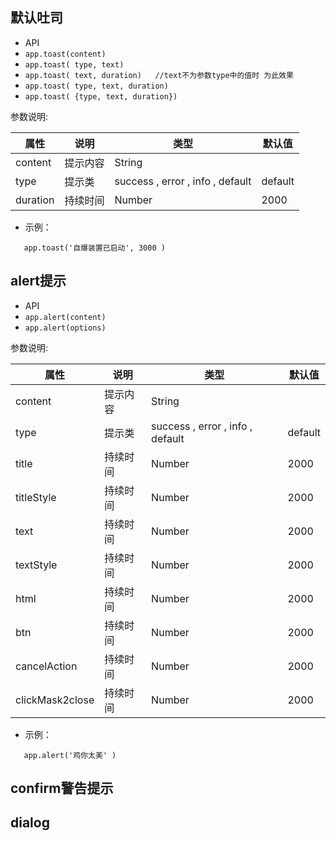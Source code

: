 ##  默认吐司  

*  API
  * ` app.toast(content) `
  * ` app.toast( type, text) `
  * ` app.toast( text, duration)   //text不为参数type中的值时 为此效果 `
  * ` app.toast( type, text, duration) `
  * ` app.toast( {type, text, duration}) `

参数说明:

| 属性 | 说明 | 类型 | 默认值 |
| --- | --- | --- | --- |
| content | 提示内容 | String | |
| type | 提示类 |  success  ,  error  ,  info  ,  default  | default |
| duration | 持续时间 | Number | 2000 |

* 示例：
  
```
   app.toast('自爆装置已启动', 3000 )

```


## alert提示

*  API
  * ` app.alert(content) `
  * ` app.alert(options) `
  

参数说明:

| 属性 | 说明 | 类型 | 默认值 |
| --- | --- | --- | --- |
| content | 提示内容 | String | |
| type | 提示类 |  success  ,  error  ,  info  ,  default  | default |
| title | 持续时间 | Number | 2000 |
| titleStyle | 持续时间 | Number | 2000 |
| text | 持续时间 | Number | 2000 |
| textStyle | 持续时间 | Number | 2000 |
| html | 持续时间 | Number | 2000 |
| btn | 持续时间 | Number | 2000 |
| cancelAction | 持续时间 | Number | 2000 |
| clickMask2close | 持续时间 | Number | 2000 |

* 示例：
  
```
   app.alert('鸡你太美' )

```


## confirm警告提示

## dialog 